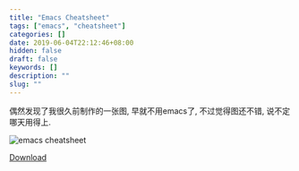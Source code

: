 ```yaml
---
title: "Emacs Cheatsheet"
tags: ["emacs", "cheatsheet"]
categories: []
date: 2019-06-04T22:12:46+08:00
hidden: false
draft: false
keywords: []
description: ""
slug: ""
---
```


偶然发现了我很久前制作的一张图, 早就不用emacs了, 不过觉得图还不错, 说不定哪天用得上.

![emacs cheatsheet](/content_images/emacs_cheatsheet.png)

[Download](/content_images/emacs_cheatsheet.png)
